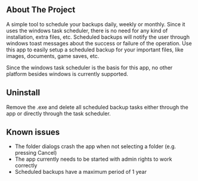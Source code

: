 <!-- ABOUT THE PROJECT -->
## About The Project

A simple tool to schedule your backups daily, weekly or monthly. Since it uses the windows task scheduler, there is no need for any kind of installation, extra files, etc. Scheduled backups will notify the user through windows toast messages about the success or failure of the operation. Use this app to easily setup a scheduled backup for your important files, like images, documents, game saves, etc.

Since the windows task scheduler is the basis for this app, no other platform besides windows is currently supported.


## Uninstall
Remove the .exe and delete all scheduled backup tasks either through the app or directly through the task scheduler.

## Known issues
- The folder dialogs crash the app when not selecting a folder (e.g. pressing Cancel)
- The app currently needs to be started with admin rights to work correctly
- Scheduled backups have a maximum period of 1 year
